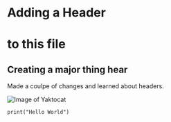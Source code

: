 # Adding a Header <h1> to this file

## Creating a major thing hear


Made a coulpe of changes and learned about headers.


![Image of Yaktocat](https://octodex.github.com/images/yaktocat.png)




```
print("Hello World")
```
